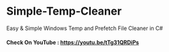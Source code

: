 # Simple-Temp-Cleaner
Easy &amp; Simple Windows Temp and Prefetch File Cleaner in C#

#### Check On YouTube : https://youtu.be/tTg31QRDiPs
